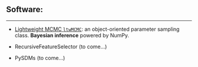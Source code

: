 ## Software:

---

* [Lightweight MCMC `ltwMCMC`](https://pypi.org/project/lwMCMC/): an object-oriented parameter sampling class. **Bayesian inference** powered by NumPy. 

* RecursiveFeatureSelector (to come...)

* PySDMs (to come...)

